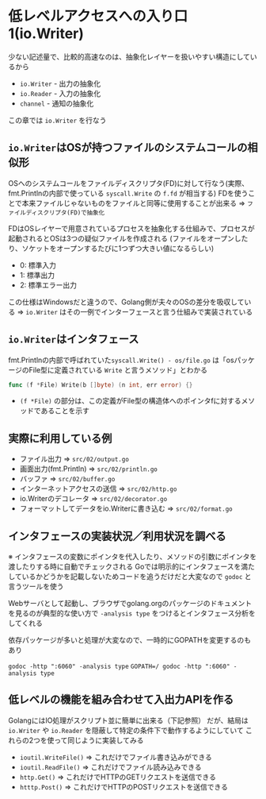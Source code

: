 # 低レベルアクセスへの入り口1(io.Writer)

少ない記述量で、比較的高速なのは、抽象化レイヤーを扱いやすい構造にしているから

* `io.Writer` - 出力の抽象化
* `io.Reader` - 入力の抽象化
* `channel` - 通知の抽象化

この章では `io.Writer` を行なう

## `io.Writer`はOSが持つファイルのシステムコールの相似形

OSへのシステムコールをファイルディスクリプタ(FD)に対して行なう(実際、 fmt.Printlnの内部で使っている `syscall.Write` の `f.fd` が相当する)
FDを使うことで本来ファイルじゃないものをファイルと同等に使用することが出来る => `ファイルディスクリプタ(FD)で抽象化`

FDはOSレイヤーで用意されているプロセスを抽象化する仕組みで、プロセスが起動されるとOSは3つの疑似ファイルを作成される
(ファイルをオープンしたり、ソケットをオープンするたびに1つずつ大きい値になるらしい)

* 0: 標準入力
* 1: 標準出力
* 2: 標準エラー出力

この仕様はWindowsだと違うので、Golang側が夫々のOSの差分を吸収している => `io.Writer` はその一例でインターフェースと言う仕組みで実装されている

## `io.Writer`はインタフェース

fmt.Printlnの内部で呼ばれていた`syscall.Write() - os/file.go` は「osパッケージのFile型に定義されている `Write` と言うメソッド」とわかる

```go
func (f *File) Write(b []byte) (n int, err error) {}
```

* `(f *File)` の部分は、この定義がFile型の構造体へのポインタfに対するメソッドであることを示す

## 実際に利用している例

* ファイル出力 => `src/02/output.go`
* 画面出力(fmt.Println) => `src/02/println.go`
* バッファ => `src/02/buffer.go`
* インターネットアクセスの送信 => `src/02/http.go`
* io.Writerのデコレータ => `src/02/decorator.go`
* フォーマットしてデータをio.Writerに書き込む => `src/02/format.go`

## インタフェースの実装状況／利用状況を調べる
※ インタフェースの変数にポインタを代入したり、メソッドの引数にポインタを渡したりする時に自動でチェックされる
Goでは明示的にインタフェースを満たしているかどうかを記載しないためコードを追うだけだと大変なので `godoc` と言うツールを使う

Webサーバとして起動し、ブラウザでgolang.orgのパッケージのドキュメントを見るのが典型的な使い方で `-analysis type` をつけるとインタフェース分析をしてくれる

依存パッケージが多いと処理が大変なので、一時的にGOPATHを変更するのもあり

`godoc -http ":6060" -analysis type`
`GOPATH=/ godoc -http ":6060" -analysis type`

## 低レベルの機能を組み合わせて入出力APIを作る
GolangにはIO処理がスクリプト並に簡単に出来る（下記参照）
だが、結局は `io.Writer` や `io.Reader` を隠蔽して特定の条件下で動作するようにしていて
これらの2つを使って同じように実装してみる

* `ioutil.WriteFile()` => これだけでファイル書き込みができる
* `ioutil.ReadFile()` => これだけでファイル読み込みできる
* `http.Get()` => これだけでHTTPのGETリクエストを送信できる
* `htttp.Post()` => これだけでHTTPのPOSTリクエストを送信できる